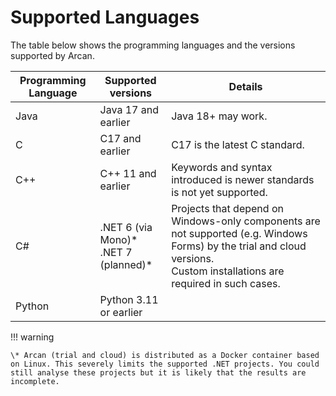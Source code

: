 # Supported Languages

The table below shows the programming languages and the versions supported by Arcan.

| **Programming Language** | **Supported versions** | **Details** |
|---|---|---|
| Java | Java 17 and earlier | Java 18+ may work. |
| C | C17 and earlier | C17 is the latest C standard. |
| C++ | C++ 11 and earlier | Keywords and syntax introduced is newer standards is not yet supported. |
| C# | .NET 6 (via Mono)\* <br>.NET 7 (planned)\* | Projects that depend on Windows-only components are not supported (e.g. Windows Forms) by the trial and cloud versions.<br>Custom installations are required in such cases. |
| Python | Python 3.11 or earlier |  |

!!! warning

    \* Arcan (trial and cloud) is distributed as a Docker container based on Linux. This severely limits the supported .NET projects. You could still analyse these projects but it is likely that the results are incomplete.
